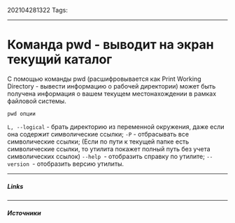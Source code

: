 202104281322
Tags:
___
# Команда pwd - выводит на экран текущий каталог
С помощью команды pwd (расшифровывается как Print Working Directory - вывести информацию о рабочей директории) может быть получена информация о вашем текущем местонахождении в рамках файловой системы.


`pwd опции`

`L, --logical` - брать директорию из переменной окружения, даже если она содержит символические ссылки;
`-P` - отбрасывать все символические ссылки; (Если по пути к текущей папке есть символические ссылки, то утилита покажет полный путь без учета символических ссылок)
`--help `- отобразить справку по утилите;
`--version `- отобразить версию утилиты.

___
##### Links


---
##### Источники
